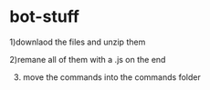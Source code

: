 # bot-stuff

1)downlaod the files and unzip them

2)remane all of them with a .js on the end

3) move the commands into the commands folder
